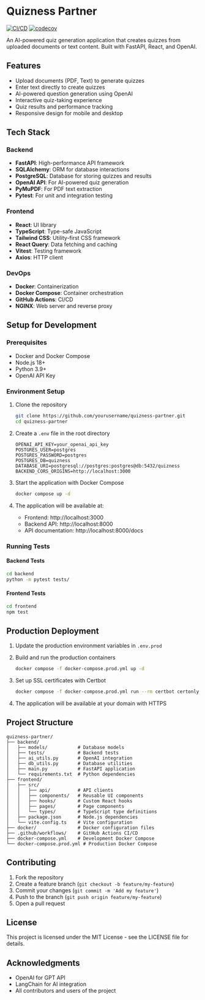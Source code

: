 # Quizness Partner

[![CI/CD](https://github.com/mackenziecox/quiznessPartner/actions/workflows/ci.yml/badge.svg)](https://github.com/mackenziecox/quiznessPartner/actions/workflows/ci.yml)
[![codecov](https://codecov.io/gh/mackenziecox/quiznessPartner/branch/main/graph/badge.svg)](https://codecov.io/gh/mackenziecox/quiznessPartner)

An AI-powered quiz generation application that creates quizzes from uploaded documents or text content. Built with FastAPI, React, and OpenAI.

## Features

- Upload documents (PDF, Text) to generate quizzes
- Enter text directly to create quizzes
- AI-powered question generation using OpenAI
- Interactive quiz-taking experience
- Quiz results and performance tracking
- Responsive design for mobile and desktop

## Tech Stack

### Backend

- **FastAPI**: High-performance API framework
- **SQLAlchemy**: ORM for database interactions
- **PostgreSQL**: Database for storing quizzes and results
- **OpenAI API**: For AI-powered quiz generation
- **PyMuPDF**: For PDF text extraction
- **Pytest**: For unit and integration testing

### Frontend

- **React**: UI library
- **TypeScript**: Type-safe JavaScript
- **Tailwind CSS**: Utility-first CSS framework
- **React Query**: Data fetching and caching
- **Vitest**: Testing framework
- **Axios**: HTTP client

### DevOps

- **Docker**: Containerization
- **Docker Compose**: Container orchestration
- **GitHub Actions**: CI/CD
- **NGINX**: Web server and reverse proxy

## Setup for Development

### Prerequisites

- Docker and Docker Compose
- Node.js 18+
- Python 3.9+
- OpenAI API Key

### Environment Setup

1. Clone the repository

   ```bash
   git clone https://github.com/yourusername/quizness-partner.git
   cd quizness-partner
   ```

2. Create a `.env` file in the root directory

   ```
   OPENAI_API_KEY=your_openai_api_key
   POSTGRES_USER=postgres
   POSTGRES_PASSWORD=postgres
   POSTGRES_DB=quizness
   DATABASE_URI=postgresql://postgres:postgres@db:5432/quizness
   BACKEND_CORS_ORIGINS=http://localhost:3000
   ```

3. Start the application with Docker Compose

   ```bash
   docker compose up -d
   ```

4. The application will be available at:
   - Frontend: http://localhost:3000
   - Backend API: http://localhost:8000
   - API documentation: http://localhost:8000/docs

### Running Tests

#### Backend Tests

```bash
cd backend
python -m pytest tests/
```

#### Frontend Tests

```bash
cd frontend
npm test
```

## Production Deployment

1. Update the production environment variables in `.env.prod`

2. Build and run the production containers

   ```bash
   docker compose -f docker-compose.prod.yml up -d
   ```

3. Set up SSL certificates with Certbot

   ```bash
   docker compose -f docker-compose.prod.yml run --rm certbot certonly --webroot -w /var/www/certbot -d example.com
   ```

4. The application will be available at your domain with HTTPS

## Project Structure

```
quizness-partner/
├── backend/
│   ├── models/           # Database models
│   ├── tests/            # Backend tests
│   ├── ai_utils.py       # OpenAI integration
│   ├── db_utils.py       # Database utilities
│   ├── main.py           # FastAPI application
│   └── requirements.txt  # Python dependencies
├── frontend/
│   ├── src/
│   │   ├── api/          # API clients
│   │   ├── components/   # Reusable UI components
│   │   ├── hooks/        # Custom React hooks
│   │   ├── pages/        # Page components
│   │   └── types/        # TypeScript type definitions
│   ├── package.json      # Node.js dependencies
│   └── vite.config.ts    # Vite configuration
├── docker/               # Docker configuration files
├── .github/workflows/    # GitHub Actions CI/CD
├── docker-compose.yml    # Development Docker Compose
└── docker-compose.prod.yml # Production Docker Compose
```

## Contributing

1. Fork the repository
2. Create a feature branch (`git checkout -b feature/my-feature`)
3. Commit your changes (`git commit -m 'Add my feature'`)
4. Push to the branch (`git push origin feature/my-feature`)
5. Open a pull request

## License

This project is licensed under the MIT License - see the LICENSE file for details.

## Acknowledgments

- OpenAI for GPT API
- LangChain for AI integration
- All contributors and users of the project
